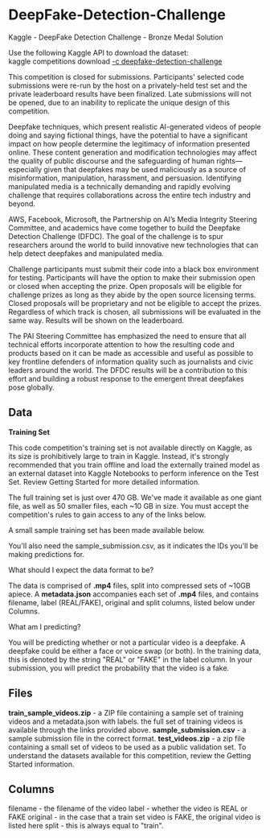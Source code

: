 # DeepFake-Detection-Challenge
Kaggle - DeepFake Detection Challenge - Bronze Medal Solution

Use the following Kaggle API to download the dataset:<br/>
kaggle competitions download <ins>-c deepfake-detection-challenge<ins/>

This competition is closed for submissions. Participants' selected code submissions were re-run by the host on a privately-held test set and the private leaderboard results have been finalized. Late submissions will not be opened, due to an inability to replicate the unique design of this competition.

Deepfake techniques, which present realistic AI-generated videos of people doing and saying fictional things, have the potential to have a significant impact on how people determine the legitimacy of information presented online. These content generation and modification technologies may affect the quality of public discourse and the safeguarding of human rights—especially given that deepfakes may be used maliciously as a source of misinformation, manipulation, harassment, and persuasion. Identifying manipulated media is a technically demanding and rapidly evolving challenge that requires collaborations across the entire tech industry and beyond.

AWS, Facebook, Microsoft, the Partnership on AI’s Media Integrity Steering Committee, and academics have come together to build the Deepfake Detection Challenge (DFDC). The goal of the challenge is to spur researchers around the world to build innovative new technologies that can help detect deepfakes and manipulated media.

Challenge participants must submit their code into a black box environment for testing. Participants will have the option to make their submission open or closed when accepting the prize. Open proposals will be eligible for challenge prizes as long as they abide by the open source licensing terms. Closed proposals will be proprietary and not be eligible to accept the prizes. Regardless of which track is chosen, all submissions will be evaluated in the same way. Results will be shown on the leaderboard.

The PAI Steering Committee has emphasized the need to ensure that all technical efforts incorporate attention to how the resulting code and products based on it can be made as accessible and useful as possible to key frontline defenders of information quality such as journalists and civic leaders around the world. The DFDC results will be a contribution to this effort and building a robust response to the emergent threat deepfakes pose globally.

## Data

**Training Set**

This code competition's training set is not available directly on Kaggle, as its size is prohibitively large to train in Kaggle. Instead, it's strongly recommended that you train offline and load the externally trained model as an external dataset into Kaggle Notebooks to perform inference on the Test Set. Review Getting Started for more detailed information.

The full training set is just over 470 GB. We've made it available as one giant file, as well as 50 smaller files, each ~10 GB in size. You must accept the competition's rules to gain access to any of the links below.

A small sample training set has been made available below.

You'll also need the sample_submission.csv, as it indicates the IDs you'll be making predictions for.

What should I expect the data format to be?

The data is comprised of **.mp4** files, split into compressed sets of ~10GB apiece. A **metadata.json** accompanies each set of **.mp4** files, and contains filename, label (REAL/FAKE), original and split columns, listed below under Columns.

What am I predicting?

You will be predicting whether or not a particular video is a deepfake. A deepfake could be either a face or voice swap (or both). In the training data, this is denoted by the string "REAL" or "FAKE" in the label column. In your submission, you will predict the probability that the video is a fake.

## Files

**train_sample_videos.zip** - a ZIP file containing a sample set of training videos and a metadata.json with labels. the full set of training videos is available through the links provided above.
**sample_submission.csv** - a sample submission file in the correct format.
**test_videos.zip** - a zip file containing a small set of videos to be used as a public validation set.
To understand the datasets available for this competition, review the Getting Started information.

## Columns

filename - the filename of the video
label - whether the video is REAL or FAKE
original - in the case that a train set video is FAKE, the original video is listed here
split - this is always equal to "train".
